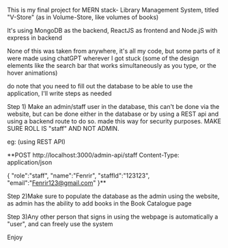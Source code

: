 This is my final project for MERN stack- Library Management System, titled "V-Store" (as in Volume-Store, like volumes of books)

It's using MongoDB as the backend, ReactJS as frontend and Node.jS with express in backend

None of this was taken from anywhere, it's all my code, but some parts of it were made using chatGPT wherever I got stuck (some of the design elements like the search bar that works simultaneously as you type, or the hover animations)

do note that you need to fill out the database to be able to use the application, I'll write steps as needed

Step 1) Make an admin/staff user in the database, this can't be done via the website, but can be done either in the database or by using a REST api and using a backend route to do so. made this way for security purposes. MAKE SURE ROLL IS "staff" AND NOT ADMIN.

eg: (using REST API)

**POST http://localhost:3000/admin-api/staff 
Content-Type: application/json

{
    "role":"staff",
    "name":"Fenrir",
    "staffId":"123123",
    "email":"Fenrir123@gmail.com"
}**

Step 2)Make sure to populate the database as the admin using the website, as admin has the ability to add books in the Book Catalogue page

Step 3)Any other person that signs in using the webpage is automatically a "user", and can freely use the system

Enjoy
